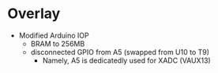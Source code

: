 # Overlay

- Modified Arduino IOP 
    - BRAM to 256MB
    - disconnected GPIO from A5 (swapped from U10 to T9)
        - Namely, A5 is dedicatedly used for XADC (VAUX13)
